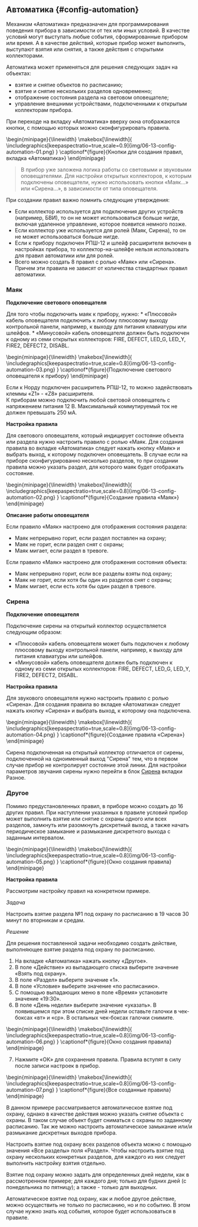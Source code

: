 ## Автоматика {#config-automation}

Механизм «Автоматика» предназначен для программирования поведения прибора в зависимости от тех или иных условий. В качестве условий могут выступать любые события, сформированные прибором или время. А в качестве действий, которые прибор может выполнить, выступают взятия или снятия, а также действия с открытыми коллекторами.

Автоматика может применяться для решения следующих задач на объектах:

* взятие и снятие объектов по расписанию;
* взятие и снятие нескольких разделов одновременно;
* отображение состояния раздела на световом оповещателе;
* управление внешними устройствами, подключенными к открытым коллекторам прибора.

При переходе на вкладку «Автоматика» вверху окна отображаются кнопки, с помощью которых можно сконфигурировать правила.

\begin{minipage}{\linewidth}
	\makebox[\linewidth]{
 		\includegraphics[keepaspectratio=true,scale=0.9]{img/06-13-config-automation-01.png}
 	}
	\captionof*{figure}{Кнопки для создания правил, вкладка «Автоматика»}
\end{minipage}



> В прибор уже заложена логика работы со световыми и звуковыми оповещателями. Для настройки открытых коллекторов, к которым подключены оповещатели, нужно использовать кнопки «Маяк...» или «Сирена...», в зависимости от типа оповещателя.

При создании правил важно помнить следующие утверждения:

* Если коллектор используется для подключения других устройств (например, БВИ), то он не может использоваться больше нигде, включая удаленное управление, которое появится немного позже.
* Если коллектор уже используется для ролей (Маяк, Сирена), то он не может использоваться больше нигде.
* Если к прибору подключен РПШ-12 и шлейф расширителя включен в настройках прибора, то коллектор-на-шлейфе нельзя использовать для правил автоматики или для ролей.
* Всего можно создать 8 правил с ролью «Маяк» или «Сирена». Причем эти правила не зависят от количества стандартных правил автоматики.


### Маяк

**Подключение светового оповещателя**

Для того чтобы подключить маяк к прибору, нужно: 
		* «Плюсовой» кабель оповещателя подключить к любому плюсовому выходу контрольной панели, например, к выходу для питания клавиатуры или шлейфов. 
		* «Минусовой» кабель оповещателя должен быть подключен к одному из семи открытых коллекторов: FIRE, DEFECT, LED_G, LED_Y, FIRE2, DEFECT2, DISABL.

\begin{minipage}{\linewidth}
	\makebox[\linewidth]{
 		\includegraphics[keepaspectratio=true,scale=0.8]{img/06-13-config-automation-03.png}
 	}
	\captionof*{figure}{Подключение светового оповещателя к прибору}
\end{minipage}


Если к Норду подключен расширитель РПШ-12, то можно задействовать клеммы «Z1» - «Z8» расширителя.   
К приборам можно подключить любой световой оповещатель с напряжением питания 12 В. Максимальный коммутируемый ток не должен превышать 250 мА.

**Настройка правила**

Для светового оповещателя, который индицирует состояние объекта или раздела нужно настроить правило с ролью «Маяк. Для создания правила во вкладке «Автоматика» следует нажать кнопку «Маяк» и выбрать выход, к которому подключен оповещатель. 
В случае если на приборе сконфигурированно несколько разделов, то при создании правила можно указать раздел, для которого маяк будет отображать состояние.


\begin{minipage}{\linewidth}
	\makebox[\linewidth]{
 		\includegraphics[keepaspectratio=true,scale=0.8]{img/06-13-config-automation-02.png}
 	}
	\captionof*{figure}{Создание правила «Маяк»}
\end{minipage}



**Описание работы оповещателя**

Если правило «Маяк» настроено для отображения состояния раздела:

* Маяк непрерывно горит, если раздел поставлен на охрану;
* Маяк не горит, если раздел снят с охраны;
* Маяк мигает, если раздел в тревоге.

Если правило «Маяк» настроено для отображения состояния объекта: 

* Маяк непрерывно горит, если все разделы взяты под охрану;
* Маяк не горит, если хотя бы один из разделов снят с охраны;
* Маяк мигает, если есть хотя бы один раздел в тревоге.


### Сирена

**Подключение оповещателя**

Подключение сирены на открытый коллектор осуществляется следующим образом:

* «Плюсовой» кабель оповещателя может быть подключен к любому плюсовому выходу контрольной панели, например, к выходу для питания клавиатуры или шлейфов. 
* «Минусовой» кабель оповещателя должен быть подключен к одному из семи открытых коллекторов: FIRE, DEFECT, LED_G, LED_Y, FIRE2, DEFECT2, DISABL.


**Настройка правила**

Для звукового оповещателя нужно настроить правило с ролью «Сирена». Для создания правила во вкладке «Автоматика» следует нажать кнопку «Сирена» и выбрать выход, к которому она подключена. 

\begin{minipage}{\linewidth}
	\makebox[\linewidth]{
 		\includegraphics[keepaspectratio=true,scale=0.8]{img/06-13-config-automation-04.png}
 	}
	\captionof*{figure}{Создание правила «Сирена»}
\end{minipage}



Сирена подключенная на открытый коллектор отличается от сирены, подключенной на одноименный выход "Сирена" тем, что в первом случае прибор не контролирует состояние этой линии.
Для настройки параметров звучания сирены нужно перейти в блок [Сирена](#config-misc-siren) вкладки Разное.


### Другое

Помимо предустановленных правил, в приборе можно создать до 16 других правил. При наступлении указанных в правиле условий прибор может выполнить взятие или снятие с охраны одного или всех разделов, замкнуть или разомкнуть дискретный выход, а также начать периодическое замыкание и размыкание дискретного выхода с заданным интервалом.

\begin{minipage}{\linewidth}
	\makebox[\linewidth]{
 		\includegraphics[keepaspectratio=true,scale=0.8]{img/06-13-config-automation-05.png}
 	}
	\captionof*{figure}{Окно создания правила}
\end{minipage}



**Настройка правила**

Рассмотрим настройку правил на конкретном примере.

_Задача_

Настроить взятие раздела №1 под охрану по расписанию в 19 часов 30 минут по вторникам и средам.

_Решение_

Для решения поставленной задачи необходимо создать действие, выполняющее взятие раздела под охрану по расписанию.


1. На вкладке «Автоматика» нажать кнопку «Другое».
2. В поле «Действие» из выпадающего списка выберите значение «Взять под охрану».
3. В поле «Раздел» выберите значение «1».
4. В поле «Условие» выберите значение «по расписанию».
5. С помощью выпадающих меню в поле «Время» установите значение «19:30».
6. В поле «День недели» выберите значение «указать». В появившемся при этом списке дней недели оставьте галочки в чек-боксах «вт» и «ср». В остальных чек-боксах галочки снимите.

\begin{minipage}{\linewidth}
	\makebox[\linewidth]{
 		\includegraphics[keepaspectratio=true,scale=0.8]{img/06-13-config-automation-06.png}
 	}
	\captionof*{figure}{Окно создания правила}
\end{minipage}


7. Нажмите «ОК» для сохранения правила. Правила вступят в силу после записи настроек в прибор.


\begin{minipage}{\linewidth}
	\makebox[\linewidth]{
 		\includegraphics[keepaspectratio=true,scale=0.8]{img/06-13-config-automation-07.png}
 	}
	\captionof*{figure}{Все созданные правила}
\end{minipage}




В данном примере рассматривается автоматическое взятие под охрану, однако в качестве действия можно указать снятие объекта с охраны. В таком случае объект будет сниматься с охраны по заданному расписанию. Так же можно настроить автоматическое замыкание или/и размыкание дискретных выходов прибора.

Настроить взятие под охрану всех разделов объекта можно с помощью значения «Все разделы» поля «Раздел». Чтобы настроить взятие под охрану нескольких конкретных разделов, для каждого из них следует выполнить настройку взятия отдельно.

Взятие под охрану можно задать для определенных дней недели, как в рассмотренном примере; для каждого дня; только для будних дней (с понедельника по пятницу); а также - только для выходных.

Автоматическое взятие под охрану, как и любое другое действие, можно осуществить не только по расписанию, но и по событию. В этом случае нужно знать код события, которое будет использоваться в правиле.



